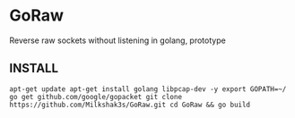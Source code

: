 # GoRaw
Reverse raw sockets without listening in golang, prototype

## INSTALL
`
apt-get update
apt-get install golang libpcap-dev -y
export GOPATH=~/
go get github.com/google/gopacket
git clone https://github.com/Milkshak3s/GoRaw.git
cd GoRaw && go build  
`